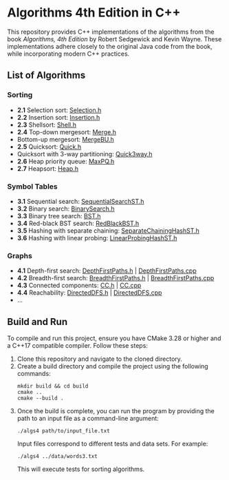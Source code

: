 # Algorithms 4th Edition in C++

This repository provides C++ implementations of the algorithms from the book *Algorithms, 4th Edition* by Robert
Sedgewick and Kevin Wayne. These implementations adhere closely to the original Java code from the book, while
incorporating modern C++ practices.

## List of Algorithms

### Sorting

- **2.1** Selection sort: [Selection.h](Selection.h)
- **2.2** Insertion sort: [Insertion.h](Insertion.h)
- **2.3** Shellsort: [Shell.h](Shell.h)
- **2.4** Top-down mergesort: [Merge.h](Merge.h)
- Bottom-up mergesort: [MergeBU.h](MergeBU.h)
- **2.5** Quicksort: [Quick.h](Quick.h)
- Quicksort with 3-way partitioning: [Quick3way.h](Quick3way.h)
- **2.6** Heap priority queue: [MaxPQ.h](MaxPQ.h)
- **2.7** Heapsort: [Heap.h](Heap.h)

### Symbol Tables

- **3.1** Sequential search: [SequentialSearchST.h](SequentialSearchST.h)
- **3.2** Binary search: [BinarySearch.h](BinarySearchST.h)
- **3.3** Binary tree search: [BST.h](BST.h)
- **3.4** Red-black BST search: [RedBlackBST.h](RedBlackBST.h)
- **3.5** Hashing with separate chaining: [SeparateChainingHashST.h](SeparateChainingHashST.h)
- **3.6** Hashing with linear probing: [LinearProbingHashST.h](LinearProbingHashST.h)

### Graphs

- **4.1** Depth-first search: [DepthFirstPaths.h](DepthFirstPaths.h) | [DepthFirstPaths.cpp](DepthFirstPaths.cpp)
- **4.2** Breadth-first
  search: [BreadthFirstPaths.h](BreadthFirstPaths.h) | [BreadthFirstPaths.cpp](BreadthFirstPaths.cpp)
- **4.3** Connected components: [CC.h](CC.h) | [CC.cpp](CC.cpp)
- **4.4** Reachability: [DirectedDFS.h](DirectedDFS.h) | [DirectedDFS.cpp](DirectedDFS.cpp)
- ...

## Build and Run

To compile and run this project, ensure you have CMake 3.28 or higher and a C++17 compatible compiler. Follow these
steps:

1. Clone this repository and navigate to the cloned directory.
2. Create a build directory and compile the project using the following commands:
    ```shell
    mkdir build && cd build
    cmake ..
    cmake --build .
    ```
3. Once the build is complete, you can run the program by providing the path to an input file as a command-line
   argument:
   ```shell
   ./algs4 path/to/input_file.txt
   ```
   Input files correspond to different tests and data sets. For example:
   ```shell
   ./algs4 ../data/words3.txt
   ```
   This will execute tests for sorting algorithms.
